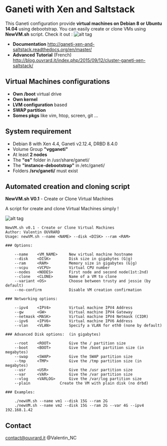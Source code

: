 # Ganeti with Xen and Saltstack

This Ganeti configuration provide **virtual machines on Debian 8 or Ubuntu 14.04** using debootstrap.
You can easily create or clone VMs using **NewVM.sh** script. 
Check it out :
![alt tag](http://blog.ouvrard.it/wp-content/uploads/2015/09/ganeti-banner1.jpg)

* **Documentation** <http://ganeti-xen-and-saltstack.readthedocs.org/en/master/>
* **Advanced Tutorial** (French) <http://blog.ouvrard.it/index.php/2015/09/12/cluster-ganeti-xen-saltstack/>


## Virtual Machines configurations

* **Own /boot** virtual drive
* **Own kernel** 
* **LVM configuration** based 
* **SWAP partition**
* **Somes pkgs** like vim, htop, screen, git ...

## System requirement

* Debian 8 with Xen 4.4, Ganeti v2.12.4, DRBD 8.4.0 
* Volume Group **"vgganeti"**
* At least **2 nodes**
* The **"os"** folder in /usr/share/ganeti/
* The **"instance-debootstrap"** in /etc/ganeti/
* Folders **/srv/ganeti/** must exist

## Automated creation and cloning script

**NewVM.sh V0.1** - Create or Clone Virtual Machines

A script for create and clone Virtual Machines simply !

![alt tag](http://blog.ouvrard.it/wp-content/uploads/2015/09/newVM.jpg)

```
NewVM.sh v0.1 - Create or Clone Virtual Machines
Author: Valentin OUVRARD
Usage: newVM.sh --name <NAME> --disk <DISK> --ram <RAM> 

### Options:

	--name    <VM_NAME>		New virtual machine hostname
	--disk    <DISK>		Disk size in gigabytes (G|g)
	--ram 	  <RAM>			Memory size in gigabytes (G|g)
	--vcpu    <VCPU>		Virtual CPU number
	--nodes   <NODES>		First node and second node(1st:2nd) 
	--clone   <CLONE>		Name of a VM to clone
	--variant <OS>			Choose between trusty and jessie (by default)
	--no-confirm			Disable VM creation confirmation

### Networking options:

	--ipv4 	  <IPV4>		Virtual machine IPV4 Address 
	--gw      <GW>			Virtual machine IPV4 Gateway
	--netmask <MASK>		Virtual machine IPV4 Netmask (CIDR)
	--ipv6 	  <IPV6>		Virtual machine IPV6 Address 
	--vlan 	  <VLAN>		Specify a VLAN for eth0 (none by default) 

### Advanced Disk options:	(in gigabytes)

	--root    <ROOT>		Give the / partition size
	--boot    <BOOT>		Give the /boot partition size (in megabytes)
	--swap	  <SWAP>		Give the SWAP partition size
	--tmp	  <TMP>			Give the /tmp partition size (in megabytes)
	--usr	  <USR>			Give the /usr partition size
	--var  	  <VAR>			Give the /var partition size
	--vlog 	  <VARLOG>		Give the /var/log partition size
	--plain				Create the VM with plain disk (no drbd)

### Examples:

	./newVM.sh --name vm1 --disk 15G --ram 2G
	./newVM.sh --name vm2 --disk 15G --ram 2G --var 4G --ipv4 192.168.1.42

```

## Contact

contact@ouvrard.it
@Valentin_NC

